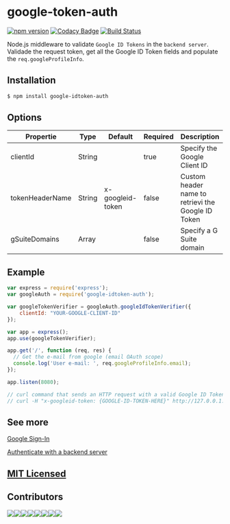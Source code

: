 # google-token-auth

[![npm version](https://badge.fury.io/js/google-idtoken-auth.svg)](https://badge.fury.io/js/google-idtoken-auth) [![Codacy Badge](https://api.codacy.com/project/badge/Grade/49992b6c073648c192662bdd7de6f087)](https://www.codacy.com/app/marcosvidolin/google-idtoken-auth?utm_source=github.com&amp;utm_medium=referral&amp;utm_content=marcosvidolin/google-idtoken-auth&amp;utm_campaign=Badge_Grade)
[![Build Status](https://travis-ci.org/marcosvidolin/google-idtoken-auth.svg?branch=master)](https://travis-ci.org/marcosvidolin/google-idtoken-auth)

Node.js middleware to validate `Google ID Tokens` in the `backend server`.
Validade the request token, get all the Google ID Token fields and populate the `req.googleProfileInfo`.

## Installation

```sh
$ npm install google-idtoken-auth
```

## Options

| Propertie       | Type   | Default          | Required | Description                                        |
|-----------------|--------|------------------|----------|----------------------------------------------------|
| clientId        | String |                  | true     | Specify the Google Client ID                       |
| tokenHeaderName | String | x-googleid-token | false    | Custom header name to retrievi the Google ID Token |
| gSuiteDomains   | Array  |                  | false    | Specify a G Suite domain                           |

## Example

```js
var express = require('express');
var googleAuth = require('google-idtoken-auth');

var googleTokenVerifier = googleAuth.googleIdTokenVerifier({
    clientId: "YOUR-GOOGLE-CLIENT-ID"
});

var app = express();
app.use(googleTokenVerifier);

app.get('/', function (req, res) {
  // Get the e-mail from google (email OAuth scope)
  console.log('User e-mail: ', req.googleProfileInfo.email);
});

app.listen(8080);

// curl command that sends an HTTP request with a valid Google ID Token
// curl -H "x-googleid-token: {GOOGLE-ID-TOKEN-HERE}" http://127.0.0.1:8080
```

## See more

[Google Sign-In](https://developers.google.com/identity/sign-in/web/sign-in)  

[Authenticate with a backend server](https://developers.google.com/identity/sign-in/web/backend-auth)

## [MIT Licensed](LICENSE)

## Contributors
[![](https://sourcerer.io/fame/marcosvidolin/marcosvidolin/google-idtoken-auth/images/0)](https://sourcerer.io/fame/marcosvidolin/marcosvidolin/google-idtoken-auth/links/0)[![](https://sourcerer.io/fame/marcosvidolin/marcosvidolin/google-idtoken-auth/images/1)](https://sourcerer.io/fame/marcosvidolin/marcosvidolin/google-idtoken-auth/links/1)[![](https://sourcerer.io/fame/marcosvidolin/marcosvidolin/google-idtoken-auth/images/2)](https://sourcerer.io/fame/marcosvidolin/marcosvidolin/google-idtoken-auth/links/2)[![](https://sourcerer.io/fame/marcosvidolin/marcosvidolin/google-idtoken-auth/images/3)](https://sourcerer.io/fame/marcosvidolin/marcosvidolin/google-idtoken-auth/links/3)[![](https://sourcerer.io/fame/marcosvidolin/marcosvidolin/google-idtoken-auth/images/4)](https://sourcerer.io/fame/marcosvidolin/marcosvidolin/google-idtoken-auth/links/4)[![](https://sourcerer.io/fame/marcosvidolin/marcosvidolin/google-idtoken-auth/images/5)](https://sourcerer.io/fame/marcosvidolin/marcosvidolin/google-idtoken-auth/links/5)[![](https://sourcerer.io/fame/marcosvidolin/marcosvidolin/google-idtoken-auth/images/6)](https://sourcerer.io/fame/marcosvidolin/marcosvidolin/google-idtoken-auth/links/6)[![](https://sourcerer.io/fame/marcosvidolin/marcosvidolin/google-idtoken-auth/images/7)](https://sourcerer.io/fame/marcosvidolin/marcosvidolin/google-idtoken-auth/links/7)
